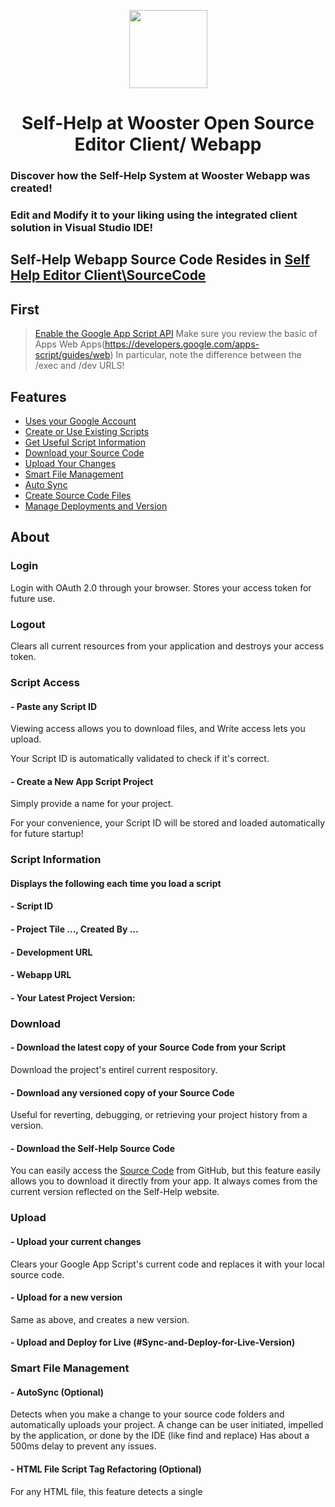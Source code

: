 
<p align="center"><img src="https://image.ibb.co/fQ2igG/new_Self_Help_Logo.png" height="125" width="125"></p>

<h1 align="center"> Self-Help at Wooster Open Source Editor Client/ Webapp </h1>

### Discover how the Self-Help System at Wooster Webapp was created!
###  Edit and Modify it to your liking using the integrated client solution in Visual Studio IDE!

## Self-Help Webapp Source Code Resides in [Self Help Editor Client\SourceCode](https://github.com/Self-Help-at-Wooster/Self-Help-at-Wooster-Webapp/tree/master/Self%20Help%20Open%20Source%20Editor%20Client/SourceCode)

## First
  >[Enable the Google App Script API](https://script.google.com/home/usersettings)
  >Make sure you review the basic of Apps Web Apps(https://developers.google.com/apps-script/guides/web)
  >In particular, note the difference between the /exec and /dev URLS!

## Features
- [ Uses your Google Account ](#login)
- [ Create or Use Existing Scripts ](#script-access)
- [ Get Useful Script Information ](#script-information)
- [ Download your Source Code ](#download)
- [ Upload Your Changes ](#upload)
- [ Smart File Management ](#smart-file-management)
- [ Auto Sync ](#auto-sync)
- [ Create Source Code Files ](#create-source-code-files)
- [ Manage Deployments and Version ](#versions-and-deployments)

## About

### Login

Login with OAuth 2.0 through your browser. Stores your access token for future use.

### Logout

Clears all current resources from your application and destroys your access token.

### Script Access

#### - Paste any Script ID

  Viewing access allows you to download files, and Write access lets you upload.
  
  Your Script ID is automatically validated to check if it's correct.

#### - Create a New App Script Project

  Simply provide a name for your project.

For your convenience, your Script ID will be stored and loaded automatically for future startup!

### Script Information

#### Displays the following each time you load a script

#### - Script ID
  
#### - Project Tile ..., Created By ...
  
#### - Development URL
  
#### - Webapp URL
  
#### - Your Latest Project Version:

### Download

#### - Download the latest copy of your Source Code from your Script

  Download the project's entirel current respository.
#### - Download any versioned copy of your Source Code

  Useful for reverting, debugging, or retrieving your project history from a version.
  
#### - Download the Self-Help Source Code

  You can easily access the [Source Code](https://github.com/Self-Help-at-Wooster/Self-Help-at-Wooster-Webapp/tree/master/Self%20Help%20Open%20Source%20Editor%20Client/SourceCode) from GitHub, but this feature easily allows you to download it directly from your app. It always comes from the current version reflected on the Self-Help website.

### Upload

#### - Upload your current changes

  Clears your Google App Script's current code and replaces it with your local source code.
  
#### - Upload for a new version

  Same as above, and creates a new version.
  
#### - Upload and Deploy for Live (#Sync-and-Deploy-for-Live-Version)

### Smart File Management

#### - AutoSync (Optional)

  Detects when you make a change to your source code folders and automatically uploads your project.
  A change can be user initiated, impelled by the application, or done by the IDE (like find and replace)
  Has about a 500ms delay to prevent any issues.
  
#### - HTML File Script Tag Refactoring (Optional)
  
  For any HTML file, this feature detects a single <script> tag and moves the source code to a corresponding javascript file!
  It creates a placeholder that lets you know where your script was, and has an attribute with the new file's path.
  This lets you edit the file using Visual Studio's features for Javascript!
  When you sync your files back, no problem, it simply ignores the generated files and substitues their code back into the HTML

### Create Source Code Files

Creates a new HTML, Javascript, or JSON file with given name.
- Automatically places the file in the correct subdirectory
- Provides a basic code template in your file like on the Google App Scripts Edtior.
- The JSON file (aka [manifest](https://developers.google.com/apps-script/concepts/manifests)) is downloaded directly from the Self-Help source, because they can be a little confusing to understand.

### Versions and Deployments

#### - Automatic Webapp deployment and retrieval
    
    The library handles accessing your current Webapp and Head Deployments.
    > The Head is used to get the development URL
    > The Webapp Deployment is how you can deploy the project, if desired.
      The library will always use the latest webapp deployment. 
      
    > If this behavior is undesired, delete all unnecessary deployments through
      Google App Script project-->Publish--Deploy from Manifest-->Delete (only if there's more than one webapp).
      
#### - List your Version History      
    
    Lists all saved versions of your project. This function gets ran automatically when certain other functions require you to provide a version number. If you want to delete unused versions, you may at Google App Script project-->File-->Manage Versions
    
#### - Create New Version

  Creates a new version attached to the current copy of your source code on Google App Script. You can provide whatever name you want, but these are best used as incremental "commits," and not big feature backups. You can always download your project from a [specific version](#Download-any-versioned-copy-of-your-Source-Code) if needed, so the best philosophy here is early-and-oft!

#### - Create New Version and Update Deployment

  Creates a new version and attached your web-app's current deployment. This function first creates a new version, as above, then proceeds to update the deployment that your users see. Use this once a feature is completed/ tested and you want it deployed. 
  
#### - Change Deployment's Version Number

  Changes your web-app's current version number. Use this in the event that a newer version has affected the live functionality of your application.

#### - Sync and Deploy for Live Version

  This is a chained-call that first [uploads](#Upload) your source code, then creates a new version and updates the deployment, as specified above.




